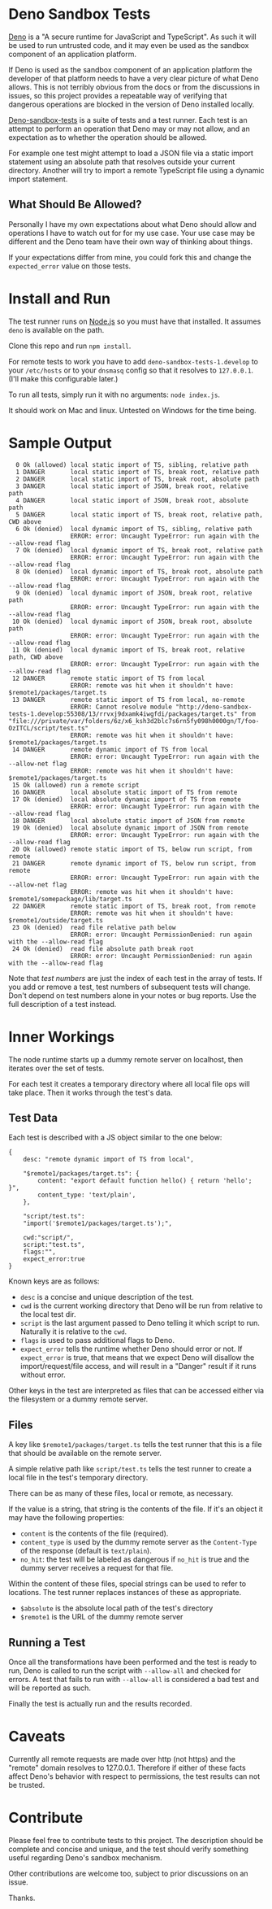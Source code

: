 # Deno Sandbox Tests

[Deno](https://deno.land) is a "A secure runtime for JavaScript and TypeScript". As such it will be used to run untrusted code, and it may even be used as the sandbox component of an application platform.

If Deno is used as the sandbox component of an application platform the developer of that platform needs to have a very clear picture of what Deno allows. This is not terribly obvious from the docs or from the discussions in issues, so this project provides a repeatable way of verifying that dangerous operations are blocked in the version of Deno installed locally.

[Deno-sandbox-tests](https://github.com/teleclimber/deno-sandbox-tests) is a suite of tests and a test runner. Each test is an attempt to perform an operation that Deno may or may not allow, and an expectation as to whether the operation should be allowed.

For example one test might attempt to load a JSON file via a static import statement using an absolute path that resolves outside your current directory. Another will try to import a remote TypeScript file using a dynamic import statement.

## What Should Be Allowed?

Personally I have my own expectations about what Deno should allow and operations I have to watch out for for my use case. Your use case may be different and the Deno team have their own way of thinking about things.

If your expectations differ from mine, you could fork this and change the `expected_error` value on those tests.

# Install and Run

The test runner runs on [Node.js](https://nodejs.org/) so you must have that installed. It assumes `deno` is available on the path.

Clone this repo and run `npm install`.

For remote tests to work you have to add `deno-sandbox-tests-1.develop` to your `/etc/hosts` or to your `dnsmasq` config so that it resolves to `127.0.0.1`. (I'll make this configurable later.)

To run all tests, simply run it with no arguments: `node index.js`.

It should work on Mac and linux. Untested on Windows for the time being.

# Sample Output

```
  0 Ok (allowed) local static import of TS, sibling, relative path
  1 DANGER       local static import of TS, break root, relative path
  2 DANGER       local static import of TS, break root, absolute path
  3 DANGER       local static import of JSON, break root, relative path
  4 DANGER       local static import of JSON, break root, absolute path
  5 DANGER       local static import of TS, break root, relative path, CWD above
  6 Ok (denied)  local dynamic import of TS, sibling, relative path
                 ERROR: error: Uncaught TypeError: run again with the --allow-read flag
  7 Ok (denied)  local dynamic import of TS, break root, relative path
                 ERROR: error: Uncaught TypeError: run again with the --allow-read flag
  8 Ok (denied)  local dynamic import of TS, break root, absolute path
                 ERROR: error: Uncaught TypeError: run again with the --allow-read flag
  9 Ok (denied)  local dynamic import of JSON, break root, relative path
                 ERROR: error: Uncaught TypeError: run again with the --allow-read flag
 10 Ok (denied)  local dynamic import of JSON, break root, absolute path
                 ERROR: error: Uncaught TypeError: run again with the --allow-read flag
 11 Ok (denied)  local dynamic import of TS, break root, relative path, CWD above
                 ERROR: error: Uncaught TypeError: run again with the --allow-read flag
 12 DANGER       remote static import of TS from local
                 ERROR: remote was hit when it shouldn't have: $remote1/packages/target.ts
 13 DANGER       remote static import of TS from local, no-remote
                 ERROR: Cannot resolve module "http://deno-sandbox-tests-1.develop:55308/13/rrvxj9dxamk4iwgfdi/packages/target.ts" from "file:///private/var/folders/6z/x6_ksh3d2blc7s6rn5fy098h0000gn/T/foo-OzITCL/script/test.ts"
                 ERROR: remote was hit when it shouldn't have: $remote1/packages/target.ts
 14 DANGER       remote dynamic import of TS from local
                 ERROR: error: Uncaught TypeError: run again with the --allow-net flag
                 ERROR: remote was hit when it shouldn't have: $remote1/packages/target.ts
 15 Ok (allowed) run a remote script
 16 DANGER       local absolute static import of TS from remote
 17 Ok (denied)  local absolute dynamic import of TS from remote
                 ERROR: error: Uncaught TypeError: run again with the --allow-read flag
 18 DANGER       local absolute static import of JSON from remote
 19 Ok (denied)  local absolute dynamic import of JSON from remote
                 ERROR: error: Uncaught TypeError: run again with the --allow-read flag
 20 Ok (allowed) remote static import of TS, below run script, from remote
 21 DANGER       remote dynamic import of TS, below run script, from remote
                 ERROR: error: Uncaught TypeError: run again with the --allow-net flag
                 ERROR: remote was hit when it shouldn't have: $remote1/somepackage/lib/target.ts
 22 DANGER       remote static import of TS, break root, from remote
                 ERROR: remote was hit when it shouldn't have: $remote1/outside/target.ts
 23 Ok (denied)  read file relative path below
                 ERROR: error: Uncaught PermissionDenied: run again with the --allow-read flag
 24 Ok (denied)  read file absolute path break root
                 ERROR: error: Uncaught PermissionDenied: run again with the --allow-read flag
```

Note that _test numbers_ are just the index of each test in the array of tests. If you add or remove a test, test numbers of subsequent tests will change. Don't depend on test numbers alone in your notes or bug reports. Use the full description of a test instead.

# Inner Workings

The node runtime starts up a dummy remote server on localhost, then iterates over the set of tests.

For each test it creates a temporary directory where all local file ops will take place. Then it works through the test's data.

## Test Data

Each test is described with a JS object similar to the one below:

```
{
	desc: "remote dynamic import of TS from local",
	
	"$remote1/packages/target.ts": {
		content: "export default function hello() { return 'hello'; }",
		content_type: 'text/plain',
	},
	
	"script/test.ts":
	"import('$remote1/packages/target.ts');",
	
	cwd:"script/",
	script:"test.ts",
	flags:"",
	expect_error:true
}
```

Known keys are as follows:

- `desc` is a concise and unique description of the test.
- `cwd` is the current working directory that Deno will be run from relative to the local test dir.
- `script` is the last argument passed to Deno telling it which script to run. Naturally it is relative to the `cwd`.
- `flags` is used to pass additional flags to Deno.
- `expect_error` tells the runtime whether Deno should error or not. If `expect_error` is true, that means that we expect Deno will disallow the import/request/file access, and will result in a "Danger" result if it runs without error.

Other keys in the test are interpreted as files that can be accessed either via the filesystem or a dummy remote server.

## Files

A key like `$remote1/packages/target.ts` tells the test runner that this is a file that should be available on the remote server.

A simple relative path like `script/test.ts` tells the test runner to create a local file in the test's temporary directory.

There can be as many of these files, local or remote, as necessary.

If the value is a string, that string is the contents of the file. If it's an object it may have the following properties:
- `content` is the contents of the file (required).
- `content_type` is used by the dummy remote server as the `Content-Type` of the response (default is `text/plain`).
- `no_hit`: the test will be labeled as dangerous if `no_hit` is true and the dummy server receives a request for that file.

Within the content of these files, special strings can be used to refer to locations. The test runner replaces instances of these as appropriate.

- `$absolute` is the absolute local path of the test's directory
- `$remote1` is the URL of the dummy remote server

## Running a Test

Once all the transformations have been performed and the test is ready to run, Deno is called to run the script with `--allow-all` and checked for errors. A test that fails to run with `--allow-all` is considered a bad test and will be reported as such.

Finally the test is actually run and the results recorded.

# Caveats

Currently all remote requests are made over http (not https) and the "remote" domain resolves to 127.0.0.1. Therefore if either of these facts affect Deno's behavior with respect to permissions, the test results can not be trusted.

# Contribute

Please feel free to contribute tests to this project. The description should be complete and concise and unique, and the test should verify something useful regarding Deno's sandbox mechanism.

Other contributions are welcome too, subject to prior discussions on an issue.

Thanks.